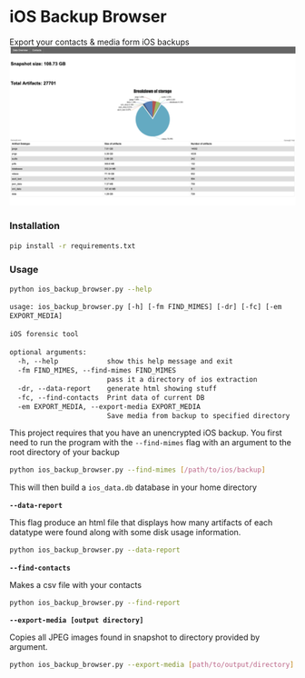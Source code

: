 # iOS Backup Browser 
Export your contacts & media form iOS backups 
![frontend](doc/imgs/fdcdeb541d1a297e6580b44319ff9f22.png)

### Installation
```bash
pip install -r requirements.txt
```

### Usage
```bash
python ios_backup_browser.py --help
```
```
usage: ios_backup_browser.py [-h] [-fm FIND_MIMES] [-dr] [-fc] [-em EXPORT_MEDIA]

iOS forensic tool

optional arguments:
  -h, --help            show this help message and exit
  -fm FIND_MIMES, --find-mimes FIND_MIMES
                        pass it a directory of ios extraction
  -dr, --data-report    generate html showing stuff
  -fc, --find-contacts  Print data of current DB
  -em EXPORT_MEDIA, --export-media EXPORT_MEDIA
                        Save media from backup to specified directory
```

This project requires that you have an unencrypted iOS backup. 
You first need to run the program with the `--find-mimes`  flag 
with an argument to the root directory of your backup
```bash
python ios_backup_browser.py --find-mimes [/path/to/ios/backup]
```
This will then build a `ios_data.db` database in your home directory 

**`--data-report`**

This flag produce an html file that displays how many 
artifacts of each datatype were found along with 
some disk usage information.
```bash
python ios_backup_browser.py --data-report
```

**`--find-contacts`**

Makes a csv file with your contacts
```bash
python ios_backup_browser.py --find-report
```

**`--export-media [output directory]`**

Copies all JPEG images found in snapshot to directory
provided by argument.
```bash
python ios_backup_browser.py --export-media [path/to/output/directory]
```
